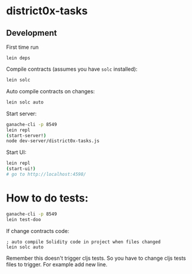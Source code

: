 # district0x-tasks

## Development
First time run
```
lein deps
```

Compile contracts (assumes you have `solc` installed):
```bash
lein solc
```

Auto compile contracts on changes:
```bash
lein solc auto
```

Start server:
```bash
ganache-cli -p 8549
lein repl
(start-server!)
node dev-server/district0x-tasks.js
```

Start UI:
```bash
lein repl
(start-ui!)
# go to http://localhost:4598/
```

# How to do tests:

```bash
ganache-cli -p 8549
lein test-doo
```

If change contracts code:
```
; auto compile Solidity code in project when files changed
lein solc auto
```
Remember this doesn't trigger cljs tests. So you have to change cljs tests files to trigger. For example add new line.
